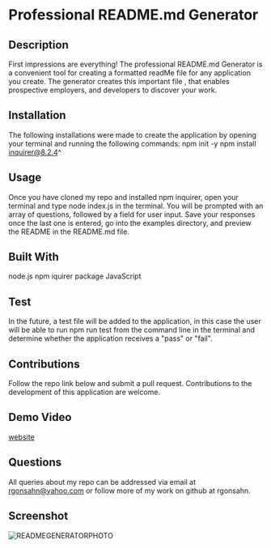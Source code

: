 # Professional README.md Generator 

## Description
First impressions are everything! The professional README.md Generator is a convenient tool for creating a formatted readMe file for any application you create. The generator creates this important file , that enables prospective employers, and developers to discover your work. 

## Installation 
The following installations were made to create the application by opening your terminal and running the following commands:
npm init -y 
npm install inquirer@8.2.4^ 

## Usage
Once you have cloned my repo and installed npm inquirer, open your terminal and type node index.js in the terminal. You will be prompted with an array of questions, followed by a field for user input. Save your responses once the last one is entered, go into the examples directory, and preview the README in the README.md file.

## Built With
node.js
npm iquirer package
JavaScript

## Test
In the future, a test file will be added to the application, in this case the user will be able to run npm run test from the command line in the terminal and determine whether the application receives a "pass" or "fail". 

## Contributions
Follow the repo link below and submit a pull request. Contributions to the development of this application are welcome.

## Demo Video
[website](https://drive.google.com/file/d/1uLZgXlKtXqcEIzOuPpXmDsaBQlIJNBbZ/view)
## Questions 
All queries about my repo can be addressed via email at rgonsahn@yahoo.com or follow more of my work on github at rgonsahn.



## Screenshot 
![READMEGENERATORPHOTO](readMe-Generator/readMepic.png) 























